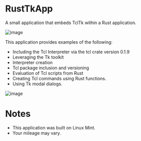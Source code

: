 # RustTkApp
A small application that embeds TclTk within a Rust application.

![image](https://github.com/user-attachments/assets/1f8b23cf-b1f2-4022-a2c8-97fea5491891)

This application provides examples of the following:

- Including the Tcl Interpreter via the tcl crate version 0.1.9
- Leveraging the Tk toolkit
- Interpreter creation
- Tcl package inclusion and versioning
- Evaluation of Tcl scripts from Rust
- Creating Tcl commands using Rust functions.
- Using Tk modal dialogs.

![image](https://github.com/user-attachments/assets/ef38523c-3f24-4c07-b7de-d21f7adce570)

# Notes
- This application was built on Linux Mint.
- Your mileage may vary.
